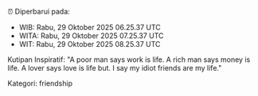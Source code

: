 ⏰ Diperbarui pada:
- WIB: Rabu, 29 Oktober 2025 06.25.37 UTC
- WITA: Rabu, 29 Oktober 2025 07.25.37 UTC
- WIT: Rabu, 29 Oktober 2025 08.25.37 UTC

Kutipan Inspiratif:
"A poor man says work is life. A rich man says money is life. A lover says love is life but. I say my idiot friends are my life."


Kategori: friendship

